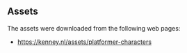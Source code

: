 ## Assets

The assets were downloaded from the following web pages:

  - https://kenney.nl/assets/platformer-characters
